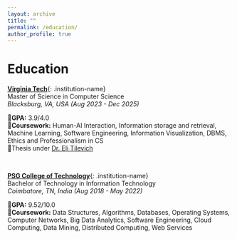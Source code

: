 ```yaml
---
layout: archive
title: ""
permalink: /education/
author_profile: true
---
```


<style>
.institution-name {
  font-size: 20px !important;
}
</style>

# Education 

**[Virginia Tech](https://www.vt.edu/)**{: .institution-name}     
Master of Science in Computer Science       
*Blacksburg, VA, USA (Aug 2023 - Dec 2025)*      
 
🔹**GPA:** 3.9/4.0   
🔹**Coursework:** Human-AI Interaction, Information storage and retrieval, Machine Learning, Software Engineering, Information Visualization, DBMS, Ethics and Professionalism in CS   
🔹Thesis under [Dr. Eli Tilevich](https://people.cs.vt.edu/~tilevich/)

<br>


**[PSG College of Technology](https://www.psgtech.edu/)**{: .institution-name}    
Bachelor of Technology in Information Technology     
*Coimbatore, TN, India (Aug 2018 - May 2022)*    

🔹**GPA:** 9.52/10.0    
🔹**Coursework:** Data Structures, Algorithms, Databases, Operating Systems, Computer Networks, Big Data Analytics, Software Engineering, Cloud Computing, Data Mining, Distributed Computing, Web Services